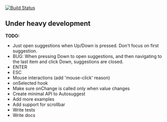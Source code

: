 [![Build Status][status-image]][status-url]

## Under heavy development

**TODO:**

* Just open suggestions when Up/Down is pressed. Don't focus on first suggestion.
* BUG: When pressing Down to open suggestions, and then navigating to the last item
       and click Down, suggestions are closed.
* ENTER
* ESC
* Mouse interactions (add 'mouse-click' reason)
* onSelected hook
* Make sure onChange is called only when value changes
* Create minimal API to Autosuggest
* Add more examples
* Add support for scrollbar
* Write tests
* Write docs

[status-image]: https://img.shields.io/codeship/41810250-aa07-0132-fbf4-4e62e8945e03/3.0.svg
[status-url]: https://codeship.com/projects/67868
